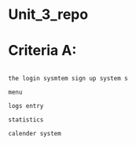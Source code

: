 # Unit_3_repo
# Criteria A:
``` Problem definition

the login sysmtem sign up system s

menu

logs entry

statistics

calender system

